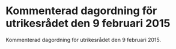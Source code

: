 # Kommenterad dagordning för utrikesrådet den 9 februari 2015

Kommenterad dagordning för utrikesrådet den 9 februari 2015.
